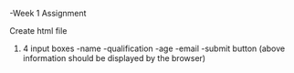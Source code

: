 -Week 1 Assignment

Create html file

1) 4 input boxes
-name
-qualification
-age
-email
-submit button
(above information should be displayed by the browser)
